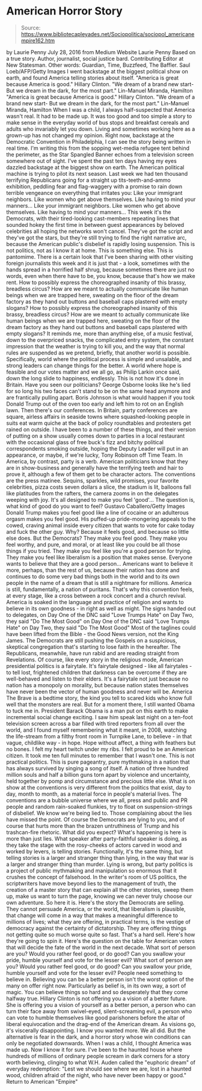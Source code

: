 # American Horror Story

> Source: https://www.bibliotecapleyades.net/Sociopolitica/sociopol_americanempire162.htm

by Laurie Penny July 28, 2016 from Medium Website
Laurie Penny Based on a true story. Author, journalist, social justice bard. Contributing Editor at New Statesman. Other words: Guardian, Time, Buzzfeed, The Baffler.
Saul Loeb/AFP/Getty Images
I went backstage
at the biggest political show on earth,
and found America telling stories about itself.
"America is great because America is good." Hillary Clinton. "We dream of a brand new start- But we dream in the dark, for the most part." Lin-Manuel Miranda, Hamilton
"America is great because America is good."
Hillary Clinton. "We dream of a brand new start- But we dream in the dark, for the most part." Lin-Manuel Miranda, Hamilton
When I was a child, I always half-suspected that America wasn't real. It had to be made up.
It was too good and too simple a story to make sense in the everyday world of bus stops and breakfast cereals and adults who invariably let you down. Living and sometimes working here as a grown-up has not changed my opinion. Right now, backstage at the Democratic Convention in Philadelphia, I can see the story being written in real time. I'm writing this from the sopping wet-media refugee tent behind the perimeter, as the Star Spangled Banner echoes from a television screen somewhere out of sight. I've spent the past ten days having my eyes dazzled backstage at the biggest show on earth.
The American political machine is trying to pilot its next season.
Last week we had ten thousand terrifying Republicans going for a straight up tits-teeth-and-ammo exhibition, peddling fear and flag-waggery with a promise to rain down terrible vengeance on everything that irritates you:
Like your immigrant neighbors. Like women who get above themselves. Like having to mind your manners...
Like your immigrant neighbors.
Like women who get above themselves.
Like having to mind your manners...
This week it's the Democrats, with their tired-looking cast-members repeating lines that sounded hokey the first time in between guest appearances by beloved celebrities all hoping the networks won't cancel.
They've got the script and they've got the stars, but they're still trying to find the right narrative arc, because the American public's disbelief is rapidly losing suspension.
This is not politics, not as I know it at home. This is something else. This is pantomime. There is a certain look that I've been sharing with other visiting foreign journalists this week and it is just that - a look, sometimes with the hands spread in a horrified half shrug, because sometimes there are just no words, even when there have to be, you know, because that's how we make rent.
How to possibly express the choreographed insanity of this brassy, breadless circus? How are we meant to actually communicate like human beings when we are trapped here, sweating on the floor of the dream factory as they hand out buttons and baseball caps plastered with empty slogans?
How to possibly express the choreographed insanity of this brassy, breadless circus?
How are we meant to actually communicate like human beings when we are trapped here, sweating on the floor of the dream factory as they hand out buttons and baseball caps plastered with empty slogans?
It reminds me, more than anything else, of a music festival, down to the overpriced snacks, the complicated entry system, the constant impression that the weather is trying to kill you, and the way that normal rules are suspended as we pretend, briefly, that another world is possible.
Specifically, world where the political process is simple and unsalable, and strong leaders can change things for the better. A world where hope is feasible and our votes matter and we all go, as Philip Larkin once said,
down the long slide to happiness, endlessly.
This is not how it's done in Britain.
Have you seen our politicians?
George Osborne looks like he's lied for so long his two faces can't stand to be on the same head anymore and are frantically pulling apart. Boris Johnson is what would happen if you took Donald Trump out of the oven too early and left him to rot on an English lawn. Then there's our conferences.
In Britain, party conferences are square, airless affairs in seaside towns where squashed-looking people in suits eat warm quiche at the back of policy roundtables and protesters get rained on outside.
I have been to a number of these things, and their version of putting on a show usually comes down to parties in a local restaurant with the occasional glass of free buck's fizz and bitchy political correspondents smoking outside, hoping the Deputy Leader will put in an appearance, or maybe, if we're lucky, Tony Robinson off Time Team. In America, by contrast, party is a verb. American politicians know that they are in show-business and generally have the terrifying teeth and hair to prove it, although a few of them get to be character actors. The conventions are the press matinee.
Sequins, sparkles, wild promises, your favorite celebrities, pizza costs seven dollars a slice, the stadium is lit, balloons fall like platitudes from the rafters, the camera zooms in on the delegates weeping with joy. It's all designed to make you feel 'good'...
The question is,
what kind of good do you want to feel?
Gustavo Caballero/Getty Images
Donald Trump makes you feel good like a line of cocaine or an adulterous orgasm makes you feel good. His puffed-up pride-mongering appeals to the cowed, craving animal inside every citizen that wants to vote for cake today and fuck the other guy.
Why? Because it feels good, and because so little else does. But the Democrats?
They make you feel good. They make you feel worthy, and pure, and moral, or at least like you could be all those things if you tried. They make you feel like you're a good person for trying. They make you feel like liberalism is a position that makes sense.
Everyone wants to believe that they are a good person...
Americans want to believe it more, perhaps, than the rest of us, because their nation has done and continues to do some very bad things both in the world and to its own people in the name of a dream that is still a nightmare for millions. America is still, fundamentally, a nation of puritans.
That's why this convention feels, at every stage, like a cross between a rock concert and a church revival. America is soaked in the language and practice of religion and wants to believe in its own goodness - in right as well as might.
The signs handed out to delegates,
on Day One of the DNC said "Love Trumps Hate" on Day Two, they said "Do The Most Good"
on Day One of the DNC said "Love Trumps Hate"
on Day Two, they said "Do The Most Good"
Most of the taglines could have been lifted from the Bible - the Good News version, not the King James.
The Democrats are still pushing the Gospels on a suspicious, skeptical congregation that's starting to lose faith in the hereafter. The Republicans, meanwhile, have run rabid and are reading straight from Revelations. Of course, like every story in the religious mode, American presidential politics is a fairytale. It's fairytale designed - like all fairytales - to tell lost, frightened children that darkness can be overcome if they are well-behaved and listen to their elders. It's a fairytale not just because no nation has a monopoly on morality, but because nation states themselves have never been the vector of human goodness and never will be.
America The Brave is a bedtime story, the kind you tell to scared kids who know full well that the monsters are real. But for a moment there, I still wanted Obama to tuck me in. President Barack Obama is a man put on this earth to make incremental social change exciting.
I saw him speak last night on a ten-foot television screen across a bar filled with tired reporters from all over the world, and I found myself remembering what it meant, in 2008, watching the life-stream from a filthy front room in Turnpike Lane, to believe - in that vague, childlike way - in hope.
Hope without affect, a thing with feathers but no bones. I felt my heart twitch under my ribs. I felt proud to be an American citizen. It took me ten full minutes to remember that I wasn't one. This is not practical politics. This is pure pageantry, pure mythmaking in a nation that has always survived by singing a song of itself. A nation of three hundred million souls and half a billion guns torn apart by violence and uncertainty, held together by pomp and circumstance and precious little else.
What is on show at the conventions is very different from the politics that exist, day to day, month to month, as a material force in people's material lives.
The conventions are a bubble universe where we all, press and public and PR people and random rain-soaked flunkies, try to float on suspension-strings of disbelief. We know we're being lied to. Those complaining about the lies have missed the point. Of course the Democrats are lying to you, and of course that hurts more than the brazen untruthiness of Trump and his trashcan-fire rhetoric.
What did you expect? What's happening is here is more than just lies.
What speaker after party-faithful speaker is doing, as they take the stage with the rosy-cheeks of actors carved in wood and worked by levers, is telling stories. Functionally, it's the same thing, but telling stories is a larger and stranger thing than lying, in the way that war is a larger and stranger thing than murder. Lying is wrong, but party politics is a project of public mythmaking and manipulation so enormous that it crushes the concept of falsehood.
In the writer's room of US politics, the scriptwriters have move beyond lies to the management of truth, the creation of a master story that can explain all the other stories, sweep them up, make us want to turn the page, knowing we can never truly choose our own adventure. So here it is. Here's the story the Democrats are selling.
They cannot persuade America, or the world, that liberalism is plausible, that change will come in a way that makes a meaningful difference to millions of lives; what they are offering, in practical terms, is the vestige of democracy against the certainty of dictatorship.
They are offering things not getting quite so much worse quite so fast. That's a hard sell. Here's how they're going to spin it. Here's the question on the table for American voters that will decide the fate of the world in the next decade.
What sort of person are you? Would you rather feel good, or do good? Can you swallow your pride, humble yourself and vote for the lesser evil?
What sort of person are you?
Would you rather feel good, or do good?
Can you swallow your pride, humble yourself and vote for the lesser evil?
People need something to believe in.
Believing you can be a better person isn't the worst option of the many on offer right now. Particularly as belief is, in its own way, a sort of magic. You can believe things so hard and so desperately that they come halfway true. Hillary Clinton is not offering you a vision of a better future.
She is offering you a vision of yourself as a better person, a person who can turn their face away from swivel-eyed, silent-screaming evil, a person who can vote to humble themselves like good parishoners before the altar of liberal equivocation and the drag-end of the American dream.
As visions go, it's viscerally disappointing. I know you wanted more. We all did. But the alternative is fear in the dark, and a horror story whose win conditions can only be negotiated downwards. When I was a child, I thought America was made up. Now I know it for sure.
I've been to the haunted house where hundreds of millions of ordinary people scream in dark corners for a story worth believing, clinging to what W.H. Auden called the "euphoric dream" of everyday redemption:
"Lest we should see where we are, lost in a haunted wood, children afraid of the night, who have never been happy or good."
Return to American "Empire"
